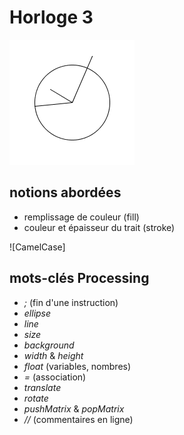 Horloge 3
===============
![ScreenShot](screenshot.png)

## notions abordées

- remplissage de couleur (fill)
- couleur et épaisseur du trait (stroke)

![CamelCase]

## mots-clés Processing

- *;* (fin d'une instruction)
- *ellipse*
- *line*
- *size*
- *background*
- *width* & *height*
- *float* (variables, nombres)
- *=* (association)
- *translate*
- *rotate*
- *pushMatrix* & *popMatrix*
- *//* (commentaires en ligne)

